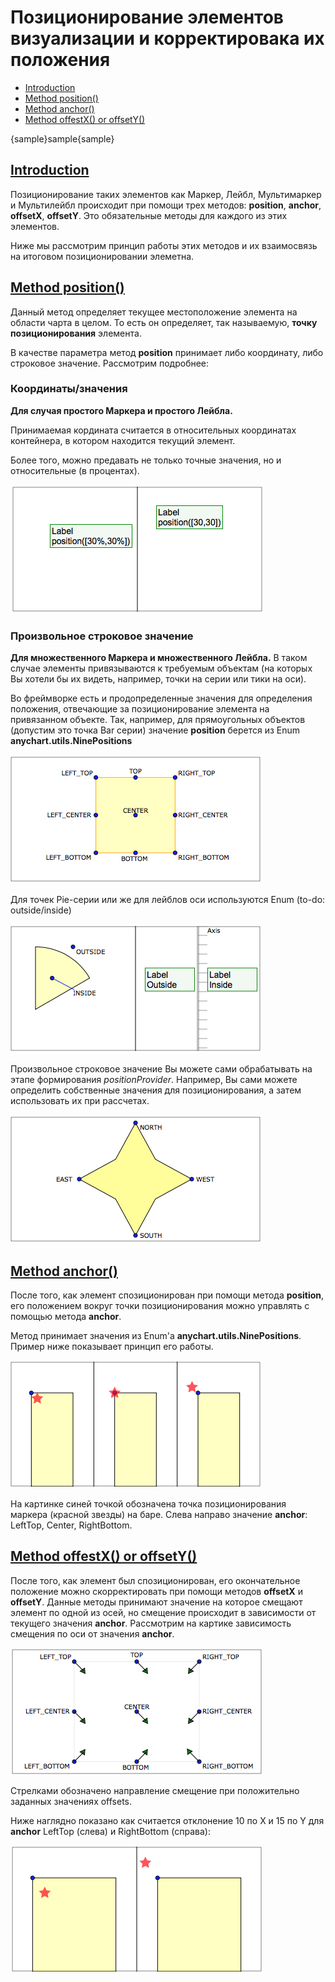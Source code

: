 # Позиционирование элементов визуализации и корректировака их положения #

* [Introduction](#intro)
* [Method position()](#m-position)
* [Method anchor()](#m-anchor)
* [Method offestX() or offsetY()](#m-offsets)

{sample}sample{sample}

## [Introduction](id:intro)
Позиционирование таких элементов как Маркер, Лейбл, Мультимаркер и Мультилейбл происходит при помощи трех методов: **position**, **anchor**, **offsetX**, **offsetY**.
Это обязательные методы для каждого из этих элементов.
  
Ниже мы рассмотрим принцип работы этих методов и их взаимосвязь на итоговом позиционировании элеметна.

## [Method position()](id:m-position)
Данный метод определяет текущее местоположение элемента на области чарта в целом.
То есть он определяет, так называемую, **точку позиционирования** элемента.

В качестве параметра метод **position** принимает либо координату, либо строковое значение.
Рассмотрим подробнее:

### Координаты/значения
**Для случая простого Маркера и простого Лейбла.**

Принимаемая кордината считается в относительных координатах контейнера, в котором находится текущий элемент.
  
Более того, можно предавать не только точные значения, но и относительные (в процентах).

<script>
  var bg = new anychart.elements.Label().background().fill('green .05').stroke('1 green');
  new anychart.elements.Label()
      .container(stage)
      .position(['30%', '20%'])
      .background(bg)
      .text('Label\nposition([30%,30%])')
      .fontSize(14)
      .padding(3)
    // берем только половину контейнера для красоты
      .parentBounds(new anychart.math.Rect(stage.width() / 2, 0, stage.width() / 2,     stage.height()))
      .draw();
  stage.path()
      .moveTo(stage.width() / 2, 0)
      .lineTo(stage.width() / 2, stage.height());
  new anychart.elements.Label()
      .container(stage)
      .position([stage.width()/2 + 50, 20])
      .background(bg)
      .padding(3)
      .text('Label\nposition([30,30])')
      .parentBounds(new anychart.math.Rect(stage.width() / 2, 0, stage.width() / 2, stage.height()))
      .fontSize(14)
      .draw();
</script>
![](../images/position_lbl_perc_val.png) 

### Произвольное строковое значение
**Для множественного Маркера и множественного Лейбла.**
В таком случае элементы привязываются к требуемым объектам (на которых Вы хотели бы их видеть, например, точки на серии или тики на оси).

Во фреймворке есть и продопределенные значения для определения положения, отвечающие за позиционирование элемента на привязанном объекте. 
Так, например, для прямоугольных объектов (допустим это точка Bar серии) значение **position** берется из Enum **anychart.utils.NinePositions**

<script>
var orange = '1 orange 1';
  var path = stage.star5(stage.width() / 2, stage.height() / 2, stage.height() / 3).fill('none').stroke('none');
  var pathBounds = path.getBounds();
  stage.path().fill('yellow 0.3').stroke(orange)
      .moveTo(pathBounds.left, pathBounds.top)
      .lineTo(pathBounds.left + pathBounds.width, pathBounds.top)
      .lineTo(pathBounds.left + pathBounds.width, pathBounds.top + pathBounds.height)
      .lineTo(pathBounds.left, pathBounds.top + pathBounds.height)
      .close();
  stage.text(pathBounds.left - 55, pathBounds.top - 15, 'LEFT_TOP');
  stage.circle(pathBounds.left, pathBounds.top, 3).fill('blue');
  stage.text(pathBounds.left - 78, pathBounds.top + pathBounds.height / 2 - 8, 'LEFT_CENTER');
  stage.circle(pathBounds.left, pathBounds.top + pathBounds.height / 2, 3).fill('blue');
  stage.text(pathBounds.left - 80, pathBounds.top + pathBounds.height, 'LEFT_BOTTOM');
  stage.circle(pathBounds.left, pathBounds.top + pathBounds.height, 3).fill('blue');
  stage.text(pathBounds.left + pathBounds.width / 2 - 10, pathBounds.top - 18, 'TOP');
  stage.circle(pathBounds.left + pathBounds.width / 2, pathBounds.top, 3).fill('blue');
  stage.text(pathBounds.left + pathBounds.width / 2 - 20, pathBounds.top + pathBounds.height / 2 - 15, 'CENTER');
  stage.circle(pathBounds.left + pathBounds.width / 2, pathBounds.top + pathBounds.height / 2, 3).fill('blue');
  stage.text(pathBounds.left + pathBounds.width / 2 - 23, pathBounds.top + pathBounds.height + 2, 'BOTTOM');
  stage.circle(pathBounds.left + pathBounds.width / 2, pathBounds.top + pathBounds.height, 3).fill('blue');
  stage.text(pathBounds.left + pathBounds.width + 5, pathBounds.top - 15, 'RIGHT_TOP');
  stage.circle(pathBounds.left + pathBounds.width, pathBounds.top, 3).fill('blue');
  stage.text(pathBounds.left + pathBounds.width + 5, pathBounds.top + pathBounds.height / 2 - 8, 'RIGHT_CENTER');
  stage.circle(pathBounds.left + pathBounds.width, pathBounds.top + pathBounds.height / 2, 3).fill('blue');
  stage.text(pathBounds.left + pathBounds.width + 5, pathBounds.top + pathBounds.height, 'RIGHT_BOTTOM');
  stage.circle(pathBounds.left + pathBounds.width, pathBounds.top + pathBounds.height, 3).fill('blue');
</script>
![](../images/position_Enum9.png)

Для точек Pie-серии или же для лейблов оси используются Enum (to-do: outside/inside)

<script>
stage.pie(stage.width()/10, 2*stage.height()/3, stage.height()/2, -90, 60)
      .fill('yellow 0.3');
  stage.circle(stage.height()/3, 5*stage.height()/12, 3).fill('blue');
  stage.path()
      .moveTo(stage.height()/3, 5*stage.height()/12)
      .lineTo(stage.height()/2+2, 6*stage.height()/12+2)
      .stroke('blue')
  stage.text(stage.height()/2, 6*stage.height()/12, 'INSIDE');
  stage.circle(stage.height()/2, stage.height()/6, 3).fill('blue');
  stage.text(stage.height()/2+5, stage.height()/6, 'OUTSIDE');
  stage.path()
      .moveTo(stage.width()/2,0)
      .lineTo(stage.width()/2, stage.height());
  stage.path()
      .moveTo(3*stage.width()/4, 0)
      .lineTo(3*stage.width()/4, stage.height())
      .stroke('4 grey .5');
  stage.text(3*stage.width()/4+15, 0, 'Axis');
  var path = stage.path().stroke('grey .8');
  for(var i=0; i<stage.height()/15;i++){
    path.moveTo(3*stage.width()/4, i*15)
        .lineTo(3*stage.width()/4+15, i*15);
  }
  var bg = new anychart.elements.Label().background().fill('green .05').stroke('1 green');
  new anychart.elements.Label()
      .container(stage)
      .width(stage.width()/4 - 20)
      .position([stage.width()/2 + 15, stage.height()/3])
      .background(bg)
      .text('Label\nOutside')
      .fontSize(14)
      .padding(3)
      .draw();
  new anychart.elements.Label()
      .container(stage)
      .width(stage.width()/4 - 20)
      .position([3*stage.width()/4 + 15, stage.height()/3])
      .background(bg)
      .text('Label\nInside')
      .fontSize(14)
      .padding(3)
      .draw();
</script>
![](../images/position_pieAxis.png)

Произвольное строковое значение Вы можете сами обрабатывать на этапе формирования *positionProvider*. Например, Вы сами можете определить собственные значения для позиционирования, а затем использовать их при рассчетах.

<script>
  var star = stage.star4(stage.width()/2, stage.height()/2, stage.height()/2-10).fill('yellow', 0.5);
  var pathBounds = star.getBounds();
  stage.text(pathBounds.left + pathBounds.width/2 + 7, pathBounds.top, 'NORTH');
  stage.circle(pathBounds.left + pathBounds.width/2, pathBounds.top , 3).fill('blue');
  stage.text(pathBounds.left -37, pathBounds.top + pathBounds.height/2 -7, 'EAST');
  stage.circle(pathBounds.left, pathBounds.top + pathBounds.height/2, 3).fill('blue');
  stage.text(pathBounds.left + pathBounds.width + 7, pathBounds.top + pathBounds.height/2 -7, 'WEST');
  stage.circle(pathBounds.left + pathBounds.width, pathBounds.top + pathBounds.height/2, 3).fill('blue');
  stage.text(pathBounds.left + pathBounds.width/2 + 7, pathBounds.top + pathBounds.height -7, 'SOUTH');
  stage.circle(pathBounds.left + pathBounds.width/2, pathBounds.top + pathBounds.height, 3).fill('blue');
</script>
![](../images/position_custom.png)


## [Method anchor()](id:m-anchor)
После того, как элемент спозиционирован при помощи метода **position**, его положением вокруг точки позиционирования можно управлять с помощью метода **anchor**.

Метод принимает значения из Enum'a **anychart.utils.NinePositions**. Пример ниже показывает принцип его работы.

<script>
stage.rect(stage.width() / 12, stage.height() / 4, stage.width() / 6, 3 * stage.height() / 4)
      .fill('yellow .3');
  stage.circle(stage.width() / 12, stage.height() / 4, 3).fill('blue');
  stage.rect(5 * stage.width() / 12, stage.height() / 4, stage.width() / 6, 3 * stage.height() / 4)
      .fill('yellow .3');
  stage.circle(5 * stage.width() / 12, stage.height() / 4, 3).fill('blue');
  stage.rect(9 * stage.width() / 12, stage.height() / 4, stage.width() / 6, 3 * stage.height() / 4)
      .fill('yellow .3');
  stage.circle(9 * stage.width() / 12, stage.height() / 4, 3).fill('blue');
  stage.path()
      .moveTo(stage.width() / 3, 0)
      .lineTo(stage.width() / 3, stage.height())
      .moveTo(2 * stage.width() / 3, 0)
      .lineTo(2 * stage.width() / 3, stage.height());
  new anychart.elements.Marker()
      .position([stage.width() / 12, stage.height() / 4])
      .container(stage)
      .anchor(anychart.utils.NinePositions.LEFT_TOP)
      .type('star5')
      .fill('red .7')
      .draw();
  new anychart.elements.Marker()
      .position([5 * stage.width() / 12, stage.height() / 4])
      .container(stage)
      .anchor(anychart.utils.NinePositions.CENTER)
      .type('star5')
      .fill('red .7')
      .draw();
  new anychart.elements.Marker()
      .position([9 * stage.width() / 12, stage.height() / 4])
      .container(stage)
      .anchor(anychart.utils.NinePositions.RIGHT_BOTTOM)
      .type('star5')
      .fill('red .7')
      .draw();
</script>
![](../images/anchor.png)

На картинке синей точкой обозначена точка позиционирования маркера (красной звезды) на баре.
Слева направо значение **anchor**: LeftTop, Center, RightBottom.

## [Method offestX() or offsetY()](id:m-offsets)

 После того, как элемент был спозиционирован, его окончательное положение можно скорректировать при помощи методов **offsetX** и **offsetY**.
 Данные методы принимают значение на которое смещают элемент по одной из осей, но смещение происходит в зависимости от текущего значения **anchor**. Рассмотрим на картике зависимость смещения по оси от значения **anchor**.
 
 <script>
 var pathBounds = {
  left: stage.width() / 2 - stage.height() / 2,
  top: 20,
  width: stage.height(),
  height: stage.height()-40
};
stage.path().fill('none').stroke('1 grey .2')
    .moveTo(pathBounds.left, pathBounds.top)
    .lineTo(pathBounds.left + pathBounds.width, pathBounds.top)
    .lineTo(pathBounds.left + pathBounds.width, pathBounds.top + pathBounds.height)
    .lineTo(pathBounds.left, pathBounds.top + pathBounds.height)
    .close();
stage.text(pathBounds.left - 55, pathBounds.top - 15, 'LEFT_TOP');
stage.circle(pathBounds.left, pathBounds.top, 3).fill('blue');
stage.triangleUp(pathBounds.left + 15, pathBounds.top + 15, 5)
    .rotateByAnchor(25, acgraph.vector.Anchor.CENTER).fill('green');
stage.path().moveTo(pathBounds.left + 15, pathBounds.top + 15)
    .lineTo(pathBounds.left, pathBounds.top);
stage.text(pathBounds.left - 78, pathBounds.top + pathBounds.height / 2 - 8, 'LEFT_CENTER');
stage.circle(pathBounds.left, pathBounds.top + pathBounds.height / 2, 3).fill('blue');
stage.triangleUp(pathBounds.left + 15, pathBounds.top + pathBounds.height / 2 + 15, 5)
    .rotateByAnchor(25, acgraph.vector.Anchor.CENTER).fill('green');
stage.path().moveTo(pathBounds.left + 15, pathBounds.top + pathBounds.height / 2 + 15)
    .lineTo(pathBounds.left, pathBounds.top + pathBounds.height / 2);
stage.text(pathBounds.left - 80, pathBounds.top + pathBounds.height, 'LEFT_BOTTOM');
stage.circle(pathBounds.left, pathBounds.top + pathBounds.height, 3).fill('blue');
stage.triangleUp(pathBounds.left + 15, pathBounds.top + pathBounds.height - 15, 5)
    .rotateByAnchor(35, acgraph.vector.Anchor.CENTER).fill('green');
stage.path().moveTo(pathBounds.left + 15, pathBounds.top + pathBounds.height - 15)
    .lineTo(pathBounds.left, pathBounds.top + pathBounds.height);
stage.text(pathBounds.left + pathBounds.width / 2 - 10, pathBounds.top - 18, 'TOP');
stage.circle(pathBounds.left + pathBounds.width / 2, pathBounds.top, 3).fill('blue');
stage.triangleUp(pathBounds.left + pathBounds.width / 2 + 15, pathBounds.top + 15, 5)
    .rotateByAnchor(25, acgraph.vector.Anchor.CENTER).fill('green');
stage.path().moveTo(pathBounds.left + pathBounds.width / 2 + 15, pathBounds.top + 15)
    .lineTo(pathBounds.left + pathBounds.width / 2, pathBounds.top);
stage.text(pathBounds.left + pathBounds.width / 2 - 20, pathBounds.top + pathBounds.height / 2 - 15, 'CENTER');
stage.circle(pathBounds.left + pathBounds.width / 2, pathBounds.top + pathBounds.height / 2, 3).fill('blue');
stage.triangleUp(pathBounds.left + pathBounds.width / 2 + 15, pathBounds.top + pathBounds.height / 2 + 15, 5)
    .rotateByAnchor(25, acgraph.vector.Anchor.CENTER).fill('green');
stage.path().moveTo(pathBounds.left + pathBounds.width / 2 + 15, pathBounds.top + pathBounds.height / 2 + 15)
    .lineTo(pathBounds.left + pathBounds.width / 2, pathBounds.top + pathBounds.height / 2);
stage.text(pathBounds.left + pathBounds.width / 2 - 23, pathBounds.top + pathBounds.height + 2, 'BOTTOM');
stage.circle(pathBounds.left + pathBounds.width / 2, pathBounds.top + pathBounds.height, 3).fill('blue');
stage.triangleUp(pathBounds.left + pathBounds.width / 2 + 15, pathBounds.top + pathBounds.height - 15, 5)
    .rotateByAnchor(35, acgraph.vector.Anchor.CENTER).fill('green');
stage.path().moveTo(pathBounds.left + pathBounds.width / 2 + 15, pathBounds.top + pathBounds.height - 15)
    .lineTo(pathBounds.left + pathBounds.width / 2, pathBounds.top + pathBounds.height);
stage.text(pathBounds.left + pathBounds.width + 5, pathBounds.top - 15, 'RIGHT_TOP');
stage.circle(pathBounds.left + pathBounds.width, pathBounds.top, 3).fill('blue');
stage.triangleUp(pathBounds.left + pathBounds.width - 15, pathBounds.top + 15, 5)
    .rotateByAnchor(-25, acgraph.vector.Anchor.CENTER).fill('green');
stage.path().moveTo(pathBounds.left + pathBounds.width - 15, pathBounds.top + 15)
    .lineTo(pathBounds.left + pathBounds.width, pathBounds.top);
stage.text(pathBounds.left + pathBounds.width + 5, pathBounds.top + pathBounds.height / 2 - 8, 'RIGHT_CENTER');
stage.circle(pathBounds.left + pathBounds.width, pathBounds.top + pathBounds.height / 2, 3).fill('blue');
stage.triangleUp(pathBounds.left + pathBounds.width - 15, pathBounds.top + pathBounds.height / 2 + 15, 5)
    .rotateByAnchor(-25, acgraph.vector.Anchor.CENTER).fill('green');
stage.path().moveTo(pathBounds.left + pathBounds.width - 15, pathBounds.top + pathBounds.height / 2 + 15)
    .lineTo(pathBounds.left + pathBounds.width, pathBounds.top + pathBounds.height / 2);
stage.text(pathBounds.left + pathBounds.width + 5, pathBounds.top + pathBounds.height, 'RIGHT_BOTTOM');
stage.circle(pathBounds.left + pathBounds.width, pathBounds.top + pathBounds.height, 3).fill('blue');
stage.triangleUp(pathBounds.left + pathBounds.width - 15, pathBounds.top + pathBounds.height - 15, 5)
    .rotateByAnchor(85, acgraph.vector.Anchor.CENTER).fill('green');
stage.path().moveTo(pathBounds.left + pathBounds.width - 15, pathBounds.top + pathBounds.height - 15)
    .lineTo(pathBounds.left + pathBounds.width, pathBounds.top + pathBounds.height);
 </script>
 ![image](../images/offsetsXY.png)
 
 Стрелками обозначено направление смещение при положительно заданных значениях offsets.
 
 Ниже наглядно показано как считается отклонение 10 по X и 15 по Y для **anchor** LeftTop (слева) и RightBottom (справа):

<script>
stage.rect(stage.width() / 12, stage.height() / 4, stage.width() / 3, 3 * stage.height() / 4)
      .fill('yellow .3');
  stage.circle(stage.width() / 12, stage.height() / 4, 3).fill('blue');
  stage.rect(7 * stage.width() / 12, stage.height() / 4, stage.width() / 3, 3 * stage.height() / 4)
      .fill('yellow .3');
  stage.circle(7 * stage.width() / 12, stage.height() / 4, 3).fill('blue');
  stage.path()
      .moveTo(stage.width() / 2, 0)
      .lineTo(stage.width() / 2, stage.height())
  new anychart.elements.Marker()
      .position([stage.width() / 12, stage.height() / 4])
      .container(stage)
      .anchor(anychart.utils.NinePositions.LEFT_TOP)
      .type('star5')
      .offsetX(10)
      .offsetY(15)
      .fill('red .7')
      .draw();
  new anychart.elements.Marker()
      .position([7 * stage.width() / 12, stage.height() / 4])
      .container(stage)
      .anchor(anychart.utils.NinePositions.RIGHT_BOTTOM)
      .offsetX(10)
      .offsetY(15)
      .type('star5')
      .fill('red .7')
      .draw();
</script>
![](../images/offsets_positive.png)

